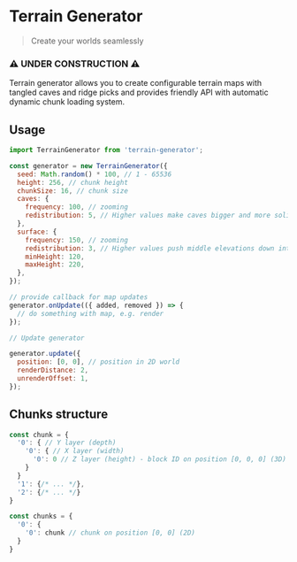 # Terrain Generator

> Create your worlds seamlessly

### ⚠️ UNDER CONSTRUCTION ⚠️

Terrain generator allows you to create configurable terrain maps with tangled caves and ridge picks and provides friendly API with automatic dynamic chunk loading system.

## Usage

```js
import TerrainGenerator from 'terrain-generator';

const generator = new TerrainGenerator({
  seed: Math.random() * 100, // 1 - 65536
  height: 256, // chunk height
  chunkSize: 16, // chunk size
  caves: {
    frequency: 100, // zooming
    redistribution: 5, // Higher values make caves bigger and more solid
  },
  surface: {
    frequency: 150, // zooming
    redistribution: 3, // Higher values push middle elevations down into valleys
    minHeight: 120,
    maxHeight: 220,
  },
});

// provide callback for map updates
generator.onUpdate(({ added, removed }) => {
  // do something with map, e.g. render
});

// Update generator

generator.update({
  position: [0, 0], // position in 2D world
  renderDistance: 2,
  unrenderOffset: 1,
});
```

## Chunks structure

```js
const chunk = {
  '0': { // Y layer (depth)
    '0': { // X layer (width)
      '0': 0 // Z layer (height) - block ID on position [0, 0, 0] (3D)
    }
  }
  '1': {/* ... */},
  '2': {/* ... */}
}

const chunks = {
  '0': {
    '0': chunk // chunk on position [0, 0] (2D)
  }
}
```
